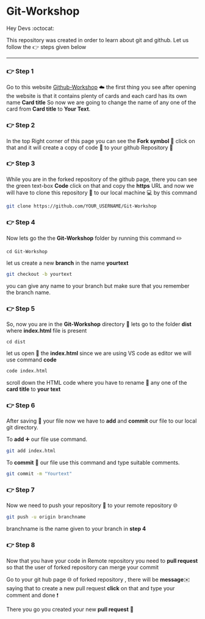 # Git-Workshop

Hey Devs :octocat:

This repository was created in order to learn about git and github. Let us follow the :point_right: steps given below 
***
### :point_right: Step 1

Go to this website [Github-Workshop](https://git-workshop.netlify.app/) :cloud: the first thing you see after opening the website is that it contains plenty of cards and each card has its own name **Card title** So now we are going to change the name of any one of the card from **Card title** to **Your Text**.

### :point_right: Step 2

In the top Right corner of this page you can see the **Fork symbol :fork_and_knife:** click on that and it will create a copy of code :page_facing_up: to your github Repository :pushpin:

### :point_right: Step 3

While you are in the forked repository of the github page, there you can see the green text-box **Code** click on that and copy the **https** URL and now we will have to clone this repository :closed_book: to our local machine :computer: by this command 

```bash
git clone https://github.com/YOUR_USERNAME/Git-Workshop
```
### :point_right: Step 4

Now lets go the the **Git-Workshop** folder by running this command :pencil2:

```linux
cd Git-Workshop
```

let us create a new **branch** in the name **yourtext**
```bash
git checkout -b yourtext
```
you can give any name to your branch but make sure that you remember the branch name.

### :point_right: Step 5

So, now you are in the **Git-Workshop** directory :file_folder: lets go to the folder **dist** where **index.html** file is present 
```linux
cd dist
```

let us open :open_file_folder: the **index.html** since we are using VS code as editor we will use command **code** 
```bash 
code index.html
```
scroll down the HTML code where you have to  rename :pencil: any one of the **card title** to **your text**

### :point_right: Step 6

After saving :bookmark: your file now we have to **add** and **commit** our file to our local git directory.

To **add** :heavy_plus_sign: our file use command.

```bash
git add index.html
```
To **commit** :paperclip: our file use this command and type suitable comments.

```bash
git commit -m "Yourtext"
```

### :point_right: Step 7

Now we need to push your repository :file_folder: to your remote repository :globe_with_meridians:

```bash
git push -u origin branchname
```
branchname is the name given to your branch in **step 4**

### :point_right: Step 8

Now that you have your code in Remote repository you need to **pull request** so that the user of forked repository can merge  your commit 

Go to your git hub page :globe_with_meridians: of forked repository , there will be **message**:envelope: saying that to create a new pull request **click** on that and type your comment and done :exclamation:

There you go you created your new **pull request** :blue_heart:
